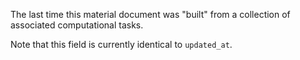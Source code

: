 The last time this material document was "built" from a collection of associated computational tasks.

Note that this field is currently identical to `updated_at`.
